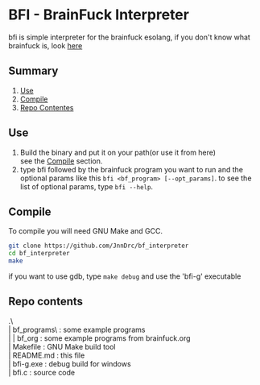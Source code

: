 # BFI - BrainFuck Interpreter

bfi is simple interpreter for the brainfuck esolang,
if you don't know what brainfuck is, look [here](https://en.wikipedia.org/wiki/Brainfuck)

## Summary

1. [Use](#Use)
2. [Compile](#Compile)
3. [Repo Contentes](#repo-contents)

## Use

1. Build the binary and put it on your path(or use it from here)  
   see the [Compile](#Compile) section.
2. type bfi followed by the brainfuck program you want to run and the optional
   params like this `bfi <bf_program> [--opt_params]`.
   to see the list of optional params, type `bfi --help`.


## Compile

To compile you will need GNU Make and GCC.

```sh
git clone https://github.com/JnnDrc/bf_interpreter
cd bf_interpreter
make
```

if you want to use gdb, type `make debug` and use the 'bfi-g' executable

## Repo contents

.\  
 | bf_programs\ : some example programs  
 | | bf_org : some example programs from brainfuck.org  
 | Makefile : GNU Make build tool  
 | README.md : this file  
 | bfi-g.exe : debug build for windows  
 | bfi.c : source code
